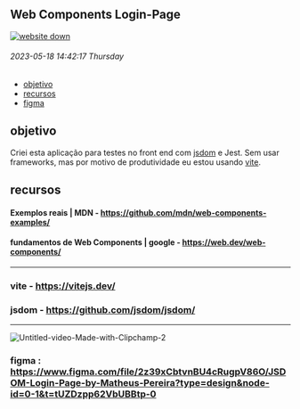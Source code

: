 ## Web Components Login-Page

  <!-- website down -->
  <a href="https://github.com/edoardottt/READMENATOR">
    <img src="https://github.com/edoardottt/READMENATOR/blob/master/images/website-down.svg" alt="website down" />
  </a>

###### 2023-05-18 14:42:17 Thursday

- [objetivo](#objetivo)
- [recursos](#recursos)
- [figma](#figma)

## objetivo

Criei esta aplicação para testes no front end com [jsdom](#jsdom) e Jest. Sem usar frameworks, mas por motivo de produtividade eu estou usando [vite](#vite).

## recursos

#### Exemplos reais | MDN - https://github.com/mdn/web-components-examples/

#### fundamentos de Web Components | google - https://web.dev/web-components/

---

### vite - https://vitejs.dev/

### jsdom - https://github.com/jsdom/jsdom/

---

![Untitled-video-Made-with-Clipchamp-_2_](https://github.com/97revenge/jsdom-trial/assets/80254945/36412e4f-997a-4fba-a2e7-b72615fe6610)

### figma : https://www.figma.com/file/2z39xCbtvnBU4cRugpV86O/JSDOM-Login-Page-by-Matheus-Pereira?type=design&node-id=0-1&t=tUZDzpp62VbUBBtp-0
